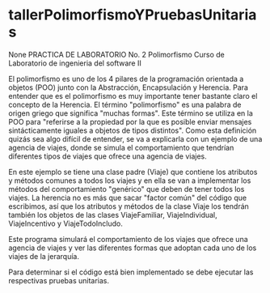 # tallerPolimorfismoYPruebasUnitarias
None
PRACTICA DE LABORATORIO No. 2
Polimorfismo
Curso de Laboratorio de ingenieria del software II


El polimorfismo es uno de los 4 pilares de la programación orientada a objetos (POO) junto con la
Abstracción, Encapsulación y Herencia. Para entender que es el polimorfismo es muy importante tener 
bastante claro el concepto de la Herencia.
El término "polimorfismo" es una palabra de origen griego que significa "muchas formas". Este
término se utiliza en la POO para "referirse a la propiedad por la que es posible enviar mensajes
sintácticamente iguales a objetos de tipos distintos". Como esta definición quizás sea algo difícil de
entender, se va a explicarla con un ejemplo de una agencia de viajes, donde se simula el
comportamiento que tendrían diferentes tipos de viajes que ofrece una agencia de viajes. 

En este ejemplo se tiene una clase padre (Viaje) que contiene los atributos y métodos comunes a todos
los viajes y en ella se van a implementar los métodos del comportamiento "genérico" que deben de
tener todos los viajes. La herencia no es más que sacar "factor común" del código que escribimos, así
que los atributos y métodos de la clase Viaje los tendrán también los objetos de las clases
ViajeFamiliar, ViajeIndividual, ViajeIncentivo y ViajeTodoIncludo.

Este programa simulará el comportamiento de los viajes
que ofrece una agencia de viajes y ver las diferentes formas que adoptan cada uno de los viajes de la
jerarquía. 

Para determinar si el código está bien implementado se debe ejecutar las respectivas pruebas unitarias.



